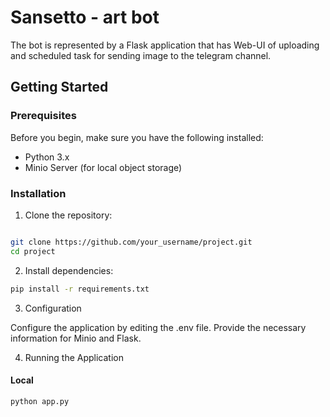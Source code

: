 # Sansetto - art bot

The bot is represented by a Flask application that has Web-UI of uploading and scheduled task for sending image to the telegram channel.

## Getting Started

### Prerequisites
Before you begin, make sure you have the following installed:

- Python 3.x
- Minio Server (for local object storage)

### Installation

1. Clone the repository:

```bash

git clone https://github.com/your_username/project.git
cd project
````

2. Install dependencies:

```bash 
pip install -r requirements.txt
```

3. Configuration

Configure the application by editing the .env file. Provide the necessary information for Minio and Flask.

4. Running the Application

#### Local

```bash
python app.py
```
